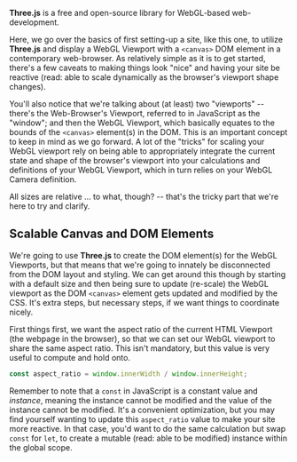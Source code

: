 __Three.js__ is a free and open-source library for WebGL-based web-development.

Here, we go over the basics of first setting-up a site, like this one, to utilize __Three.js__ and display a WebGL Viewport with a `<canvas>` DOM element in a contemporary web-browser. As relatively simple as it is to get started, there's a few caveats to making things look "nice" and having your site be reactive (read: able to scale dynamically as the browser's viewport shape changes).

You'll also notice that we're talking about (at least) two "viewports" -- there's the Web-Browser's Viewport, referred to in JavaScript as the "window"; and then the WebGL Viewport, which basically equates to the bounds of the `<canvas>` element(s) in the DOM. This is an important concept to keep in mind as we go forward. A lot of the "tricks" for scaling your WebGL viewport rely on being able to appropriately integrate the current state and shape of the browser's viewport into your calculations and definitions of your WebGL Viewport, which in turn relies on your WebGL Camera definition.

All sizes are relative ... to what, though? -- that's the tricky part that we're here to try and clarify.


<h2 id="hScalableCanvas">Scalable Canvas and DOM Elements</h2>

We're going to use __Three.js__ to create the DOM element(s) for the WebGL Viewports, but that means that we're going to innately be disconnected from the DOM layout and styling. We can get around this though by starting with a default size and then being sure to update (re-scale) the WebGL viewport as the DOM `<canvas>` element gets updated and modified by the CSS. It's extra steps, but necessary steps, if we want things to coordinate nicely.

First things first, we want the aspect ratio of the current HTML Viewport (the webpage in the browser), so that we can set our WebGL viewport to share the same aspect ratio. This isn't mandatory, but this value is very useful to compute and hold onto.

```javascript
const aspect_ratio = window.innerWidth / window.innerHeight;
```

Remember to note that a `const` in JavaScript is a constant value and _instance_, meaning the instance cannot be modified and the value of the instance cannot be modified. It's a convenient optimization, but you may find yourself wanting to update this `aspect_ratio` value to make your site more reactive. In that case, you'd want to do the same calculation but swap `const` for `let`, to create a mutable (read: able to be modified) instance within the global scope.
